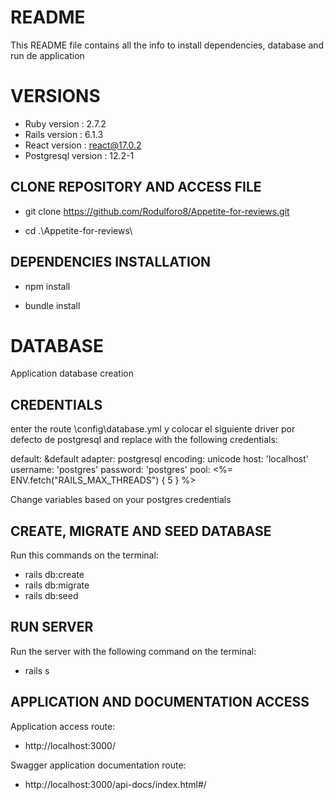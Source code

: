 # README

This README file contains all the info to install dependencies, database and run de application

# VERSIONS

* Ruby version : 2.7.2
* Rails version :  6.1.3
* React version : react@17.0.2
* Postgresql version : 12.2-1


## CLONE REPOSITORY AND ACCESS FILE

* git clone https://github.com/Rodulforo8/Appetite-for-reviews.git

* cd .\Appetite-for-reviews\

## DEPENDENCIES INSTALLATION

* npm install

* bundle install

# DATABASE

Application database creation

## CREDENTIALS

enter the route  \config\database.yml y colocar el siguiente driver por defecto de postgresql  and replace with the following credentials:

default: &default
  adapter: postgresql
  encoding: unicode
  host: 'localhost'
  username: 'postgres'
  password: 'postgres'
  pool: <%= ENV.fetch("RAILS_MAX_THREADS") { 5 } %>

Change variables based on your postgres credentials

## CREATE, MIGRATE AND SEED DATABASE

Run this commands on the terminal:

* rails db:create
* rails db:migrate
* rails db:seed

## RUN SERVER

Run the server with the following command on the terminal:

* rails s

## APPLICATION AND DOCUMENTATION ACCESS

Application access route:

* http://localhost:3000/

Swagger application documentation route:

* http://localhost:3000/api-docs/index.html#/
